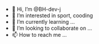 - 👋 Hi, I’m @BH-dev-j
- 👀 I’m interested in sport, cooding 
- 🌱 I’m currently learning ...
- 💞️ I’m looking to collaborate on ...
- 📫 How to reach me ...

<!---
BH-dev-j/BH-dev-j is a ✨ special ✨ repository because its `README.md` (this file) appears on your GitHub profile.
You can click the Preview link to take a look at your changes.
--->
